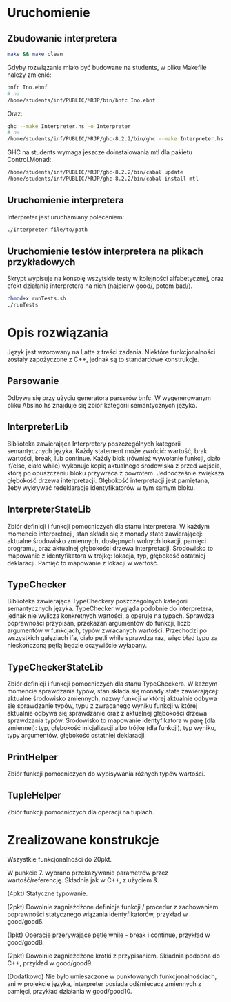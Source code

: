 # Uruchomienie

## Zbudowanie interpretera
```bash
make && make clean
```

Gdyby rozwiązanie miało być budowane na students, w pliku Makefile należy zmienić:
```bash
bnfc Ino.ebnf 
# na
/home/students/inf/PUBLIC/MRJP/bin/bnfc Ino.ebnf
```

Oraz:
```bash
ghc --make Interpreter.hs -o Interpreter 
# na
/home/students/inf/PUBLIC/MRJP/ghc-8.2.2/bin/ghc --make Interpreter.hs -o Interpreter
```

GHC na students wymaga jeszcze doinstalowania mtl dla pakietu Control.Monad:
```bash
/home/students/inf/PUBLIC/MRJP/ghc-8.2.2/bin/cabal update
/home/students/inf/PUBLIC/MRJP/ghc-8.2.2/bin/cabal install mtl
```

## Uruchomienie interpretera
Interpreter jest uruchamiany poleceniem:
```bash
./Interpreter file/to/path
```

## Uruchomienie testów interpretera na plikach przykładowych
Skrypt wypisuje na konsolę wszytskie testy w kolejności alfabetycznej, oraz efekt działania interpretera na nich (najpierw good/, potem bad/).
```bash
chmod+x runTests.sh  
./runTests  
```

# Opis rozwiązania

Język jest wzorowany na Latte z treści zadania. Niektóre funkcjonalności zostały zapożyczone z C++, jednak są to standardowe konstrukcje.

## Parsowanie
Odbywa się przy użyciu generatora parserów bnfc.
W wygenerowanym pliku AbsIno.hs znajduje się zbiór kategorii semantycznych języka.

## InterpreterLib
Biblioteka zawierająca Interpretery poszczególnych kategorii semantycznych języka.
Każdy statement może zwrócić: wartość, brak wartości, break, lub continue.
Każdy blok (również wywołanie funkcji, ciało if/else, ciało while) wykonuje kopię aktualnego środowiska z przed wejścia, którą po opuszczeniu bloku przywraca z powrotem. Jednocześnie zwiększa głębokość drzewa interpretacji. Głębokość interpretacji jest pamiętana, żeby wykrywać redeklaracje identyfikatorów w tym samym bloku.

## InterpreterStateLib
Zbiór definicji i funkcji pomocniczych dla stanu Interpretera. W każdym momencie interpretacji, stan składa się z monady state zawierającej: aktualne środowisko zmiennych, dostępnych wolnych lokacji, pamięci programu, oraz aktualnej głębokości drzewa interpretacji.
Środowisko to mapowanie z identyfikatora w trójkę: lokacja, typ, głębokość ostatniej deklaracji.
Pamięć to mapowanie z lokacji w wartość.

## TypeChecker
Biblioteka zawierająca TypeCheckery poszczególnych kategorii semantycznych języka.
TypeChecker wygląda podobnie do interpretera, jednak nie wylicza konkretnych wartości, a operuje na typach.
Sprawdza poprawności przypisań, przekazań argumentów do funkcji, liczb argumentów w funkcjach, typów zwracanych wartości. Przechodzi po wszystkich gałęziach ifa, ciało pętli while sprawdza raz, więc błąd typu za nieskończoną pętlą będzie oczywiście wyłapany.

## TypeCheckerStateLib
Zbiór definicji i funkcji pomocniczych dla stanu TypeCheckera. W każdym momencie sprawdzania typów, stan składa się monady state zawierającej: aktualne środowisko zmiennych, nazwy funkcji w której aktualnie odbywa się sprawdzanie typów, typu z zwracanego wyniku funkcji w której aktualnie odbywa się sprawdzanie oraz z aktualnej głębokości drzewa sprawdzania typów.
Środowisko to mapowanie identyfikatora w parę (dla zmiennej): typ, głębokość inicjalizacji albo trójkę (dla funkcji), typ wyniku, typy argumentów, głębokość ostatniej deklaracji.

## PrintHelper
Zbiór funkcji pomocniczych do wypisywania różnych typów wartości.

## TupleHelper
Zbiór funkcji pomocniczych dla operacji na tuplach.

# Zrealizowane konstrukcje

Wszystkie funkcjonalności do 20pkt. 

W punkcie 7. wybrano przekazywanie parametrów przez wartość/referencję. Składnia jak w C++, z użyciem &. 

(4pkt) Statyczne typowanie.

(2pkt) Dowolnie zagnieżdżone definicje funkcji / procedur z zachowaniem poprawności statycznego wiązania identyfikatorów, przykład w good/good5.

(1pkt) Operacje przerywające pętlę while - break i continue, przykład w good/good8.

(2pkt) Dowolnie zagnieżdżone krotki z przypisaniem. Składnia podobna do C++, przykład w good/good9.

(Dodatkowo) Nie było umieszczone w punktowanych funkcjonalnościach, ani w projekcie języka, interpreter posiada odśmiecacz zmiennych z pamięci, przykład działania w good/good10.
